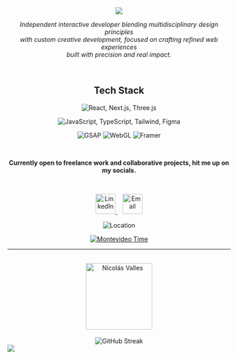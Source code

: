 <div align="center">
  
  <!-- Animated header with gradient -->
  <img src="https://capsule-render.vercel.app/api?type=waving&color=0:8B5CF6,100:EC4899&height=200&section=header&text=Nicolás%20Valles&fontSize=70&fontAlign=50&fontAlignY=40&desc=Interactive%20Developer&descSize=20&descAlign=50&descAlignY=60&animation=fadeIn" />
  
  <br/>
  
  <!-- Bio original -->
  <p align="center">
    <em>Independent interactive developer blending multidisciplinary design principles<br/>
    with custom creative development, focused on crafting refined web experiences<br/>
    built with precision and real impact.</em>
  </p>
  
</div>

<br/>

<!-- Tech Stack with modern badges -->
<div align="center">
  <h2>Tech Stack</h2>
  
  <!-- Main Technologies -->
  <p>
    <img src="https://skillicons.dev/icons?i=react,nextjs,threejs" alt="React, Next.js, Three.js" />
  </p>
  
  <!-- Creative Tools -->
  <p>
    <img src="https://skillicons.dev/icons?i=js,ts,tailwind,figma" alt="JavaScript, TypeScript, Tailwind, Figma" />
  </p>
  
  <!-- Additional Tools -->
  <p>
    <img src="https://img.shields.io/badge/GSAP-88CE02?style=flat-square&logo=greensock&logoColor=white" alt="GSAP" />
    <img src="https://img.shields.io/badge/WebGL-990000?style=flat-square&logo=webgl&logoColor=white" alt="WebGL" />
    <img src="https://img.shields.io/badge/Framer-0055FF?style=flat-square&logo=framer&logoColor=white" alt="Framer" />
  </p>
</div>

<br/>

<!-- Open for work -->
<div align="center">
  <p>
    <strong>Currently open to freelance work and collaborative projects, hit me up on my socials.</strong>
  </p>
</div>

<br/>

<!-- Connect Section -->
<div align="center">
  <!-- Social Links with icons only -->
  <p>
    <a href="https://www.linkedin.com/in/nicolásvallesripoll/">
      <img src="https://skillicons.dev/icons?i=linkedin" width="45" height="45" alt="LinkedIn" />
    </a>
    &nbsp;&nbsp;
    <a href="mailto:nicovalles1900@gmail.com">
      <img src="https://skillicons.dev/icons?i=gmail" width="45" height="45" alt="Email" />
    </a>
  </p>
  
  <!-- Location with time -->
  <p>
    <img src="https://img.shields.io/badge/📍_Montevideo,_Uruguay-GMT--3-black?style=for-the-badge&labelColor=black" alt="Location" />
  </p>
  
  <!-- Dynamic time widget -->
  <a href="https://time.is/Montevideo" target="_blank">
    <img src="https://img.shields.io/badge/🔴_LIVE-Montevideo_Time-blue?style=for-the-badge" alt="Montevideo Time">
  </a>
</div>

---

<!-- Profile Picture -->
<div align="center">
  <br/>
  <img src="https://github.com/user-attachments/assets/32953b49-2c9e-4723-90b8-358f5660e9fe" alt="Nicolás Valles" width="150">
  <br/><br/>
</div>

<!-- GitHub Stats with custom theme -->
<div align="center">
  <img src="https://github-readme-streak-stats.herokuapp.com/?user=TU-USUARIO-GITHUB&theme=minimal&hide_border=true" alt="GitHub Streak" />
</div>

<!-- Footer wave -->
<img src="https://capsule-render.vercel.app/api?type=waving&color=0:8B5CF6,100:EC4899&height=100&section=footer" />

